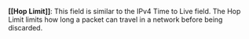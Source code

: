 **[[Hop Limit]]**: This field is similar to the IPv4 Time to Live field. The Hop Limit limits how long a packet can travel in a network before being discarded.